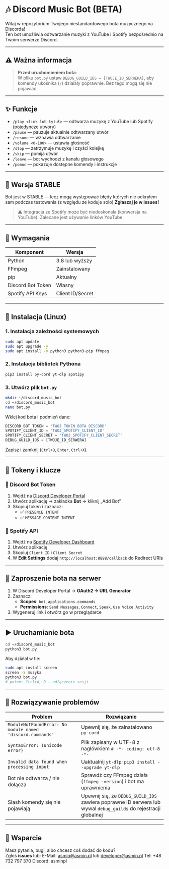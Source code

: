 # 🎶 Discord Music Bot (BETA)

Witaj w repozytorium Twojego niestandardowego bota muzycznego na Discorda!  
Ten bot umożliwia odtwarzanie muzyki z YouTube i Spotify bezpośrednio na Twoim serwerze Discord.

---

## ⚠️ Ważna informacja

> **Przed uruchomieniem bota**:  
> W pliku `bot.py` ustaw `DEBUG_GUILD_IDS = [TWOJE_ID_SERWERA]`, aby komendy ukośnika (`/`) działały poprawnie.
> Bez tego mogą się nie pojawiać.

---

## ✨ Funkcje

- `/play <link lub tytuł>` — odtwarza muzykę z YouTube lub Spotify (pojedyncze utwory)
- `/pause` — pauzuje aktualnie odtwarzany utwór
- `/resume` — wznawia odtwarzanie
- `/volume <0-100>` — ustawia głośność
- `/stop` — zatrzymuje muzykę i czyści kolejkę
- `/skip` — pomija utwór
- `/leave` — bot wychodzi z kanału głosowego
- `/pomoc` — pokazuje dostępne komendy i instrukcje

---

## 🧪 Wersja STABLE

Bot jest w STABLE  — lecz mogą występować błędy których nie odkryłem sam podczas testowania (z względu ze koduje solo)
**Zgłaszaj je w issues!**

> ⚠️ Integracja ze Spotify może być niedoskonała (konwersja na YouTube). Zalecane jest używanie linków YouTube.

---

## 🚀 Wymagania

| Komponent          | Wersja            |
|--------------------|-------------------|
| Python             | 3.8 lub wyższy    |
| FFmpeg             | Zainstalowany     |
| pip                | Aktualny          |
| Discord Bot Token  | Własny            |
| Spotify API Keys   | Client ID/Secret  |

---

## 🔧 Instalacja (Linux)

### 1. Instalacja zależności systemowych

```bash
sudo apt update
sudo apt upgrade -y
sudo apt install -y python3 python3-pip ffmpeg
```

### 2. Instalacja bibliotek Pythona

```bash
pip3 install py-cord yt-dlp spotipy
```

### 3. Utwórz plik `bot.py`

```bash
mkdir ~/discord_music_bot
cd ~/discord_music_bot
nano bot.py
```

Wklej kod bota i podmień dane:

```python
DISCORD_BOT_TOKEN = 'TWOJ_TOKEN_BOTA_DISCORD'
SPOTIFY_CLIENT_ID = 'TWOJ_SPOTIFY_CLIENT_ID'
SPOTIFY_CLIENT_SECRET = 'TWOJ_SPOTIFY_CLIENT_SECRET'
DEBUG_GUILD_IDS = [TWOJE_ID_SERWERA]
```

Zapisz i zamknij (`Ctrl+O`, `Enter`, `Ctrl+X`).

---

## 🔑 Tokeny i klucze

### 🔹 Discord Bot Token

1. Wejdź na [Discord Developer Portal](https://discord.com/developers/applications)
2. Utwórz aplikację → zakładka **Bot** → kliknij „Add Bot”
3. Skopiuj token i zaznacz:
   - ✅ `PRESENCE INTENT`
   - ✅ `MESSAGE CONTENT INTENT`

### 🔹 Spotify API

1. Wejdź na [Spotify Developer Dashboard](https://developer.spotify.com/dashboard/)
2. Utwórz aplikację
3. Skopiuj `Client ID` i `Client Secret`
4. W **Edit Settings** dodaj `http://localhost:8888/callback` do Redirect URIs

---

## 🤖 Zaproszenie bota na serwer

1. W Discord Developer Portal → **OAuth2 → URL Generator**
2. Zaznacz:
   - **Scopes**: `bot`, `applications.commands`
   - **Permissions**: `Send Messages`, `Connect`, `Speak`, `Use Voice Activity`
3. Wygeneruj link i otwórz go w przeglądarce

---

## ▶️ Uruchamianie bota

```bash
cd ~/discord_music_bot
python3 bot.py
```

Aby działał w tle:

```bash
sudo apt install screen
screen -S muzyka
python3 bot.py
# potem: Ctrl+A, D — odłączenie sesji
```

---

## 🧯 Rozwiązywanie problemów

| Problem | Rozwiązanie |
|--------|-------------|
| `ModuleNotFoundError: No module named 'discord.commands'` | Upewnij się, że zainstalowano `py-cord` |
| `SyntaxError: (unicode error)` | Plik zapisany w UTF-8 z nagłówkiem `# -*- coding: utf-8 -*-` |
| `Invalid data found when processing input` | Uaktualnij `yt-dlp`: `pip3 install --upgrade yt-dlp` |
| Bot nie odtwarza / nie dołącza | Sprawdź czy FFmpeg działa (`ffmpeg -version`) i bot ma uprawnienia |
| Slash komendy się nie pojawiają | Upewnij się, że `DEBUG_GUILD_IDS` zawiera poprawne ID serwera lub wywal `debug_guilds` do rejestracji globalnej |

---

## 🤝 Wsparcie

Masz pytania, bugi, albo chcesz coś dodać do kodu?  
Zgłoś **issues**
lub:
E-Mail: asmin@asmin.pl lub developer@asmin.pl
Tel: +48 732 797 370
Discord: asminpl
